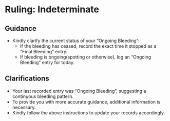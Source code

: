 # Ruling: Indeterminate

## Guidance

- Kindly clarify the current status of your “Ongoing Bleeding”:
  - If the bleeding has ceased, record the exact time it stopped as a “Final Bleeding” entry.
  - If bleeding is ongoing(spotting or otherwise), log an “Ongoing Bleeding” entry for today.

## Clarifications

- Your last recorded entry was “Ongoing Bleeding”, suggesting a continuous bleeding pattern.
- To provide you with more accurate guidance, additional information is necessary.
- Kindly follow the above instructions to update your records accordingly.
